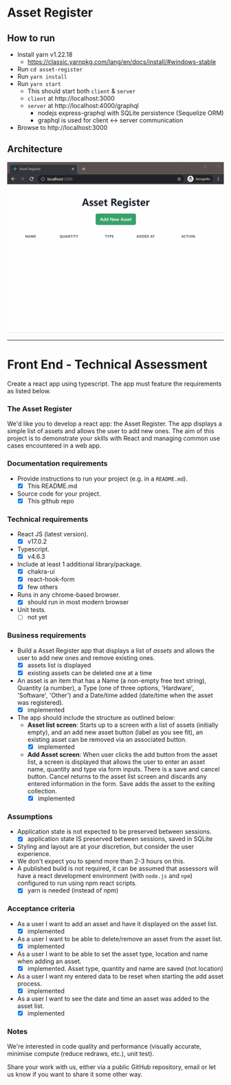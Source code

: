 # Asset Register

## How to run
* Install yarn v1.22.18
  * https://classic.yarnpkg.com/lang/en/docs/install/#windows-stable
* Run `cd asset-register`
* Run `yarn install`
* Run `yarn start`
  * This should start both `client` & `server`
  * `client` at http://localhost:3000
  * `server` at http://localhost:4000/graphql
    * nodejs express-graphql with SQLite persistence (Sequelize ORM)
    * graphql is used for client <-> server communication 
* Browse to http://localhost:3000

## Architecture

![asset-register.gif](asset-register.gif)

---
# Front End - Technical Assessment

Create a react app using typescript. The app must feature the requirements as listed below.

### The Asset Register

We'd like you to develop a react app: the Asset Register. The app displays a simple list of assets and allows the user to add new ones. The aim of this project is to demonstrate your skills with React and managing common use cases encountered in a web app.

### Documentation requirements

- Provide instructions to run your project (e.g. in a `README.md`).
  - [x] This README.md
- Source code for your project.
  - [x] This github repo
    
### Technical requirements

- React JS (latest version).
  - [x] v17.0.2
- Typescript.
  - [x] v4.6.3
- Include at least 1 additional library/package.
  - [x] chakra-ui
  - [x] react-hook-form
  - [x] few others
- Runs in any chrome-based browser.
  - [x] should run in most modern browser
- Unit tests.
  - [ ] not yet

### Business requirements

- Build a Asset Register app that displays a list of _assets_ and allows the user to add new ones and remove existing ones.
  - [x] assets list is displayed
  - [x] existing assets can be deleted one at a time
- An asset is an item that has a Name (a non-empty free text string), Quantity (a number), a Type (one of three options, 'Hardware', 'Software', 'Other') and a Date/time added (date/time when the asset was registered).
  - [x] implemented
- The app should include the structure as outlined below:
  - **Asset list screen**: Starts up to a screen with a list of assets (initially empty), and an add new asset button (label as you see fit), an existing asset can be removed via an associated button.
    - [x] implemented

  - **Add Asset screen**: When user clicks the add button from the asset list, a screen is displayed that allows the user to enter an asset name, quantity and type via form inputs. There is a save and cancel button. Cancel returns to the asset list screen and discards any entered information in the form. Save adds the asset to the exiting collection.
    - [x] implemented

### Assumptions

- Application state is not expected to be preserved between sessions.
  - [x] application state IS preserved between sessions, saved in SQLite
- Styling and layout are at your discretion, but consider the user experience.
- We don't expect you to spend more than 2-3 hours on this.
- A published build is not required, it can be assumed that assessors will have a react development environment (with `node.js` and `npm`) configured to run using npm react scripts.
  - [x] yarn is needed (instead of npm)

### Acceptance criteria

- As a user I want to add an asset and have it displayed on the asset list.
  - [x] implemented
- As a user I want to be able to delete/remove an asset from the asset list.
  - [x] implemented
- As a user I want to be able to set the asset type, location and name when adding an asset.
  - [x] implemented. Asset type, quantity and name are saved (not location)
- As a user I want my entered data to be reset when starting the add asset process.
  - [x] implemented
- As a user I want to see the date and time an asset was added to the asset list.
  - [x] implemented

### Notes

We're interested in code quality and performance (visually accurate, minimise compute (reduce redraws, etc.), unit test).

Share your work with us, either via a public GitHub repository, email or let us know if you want to share it some other way.

  
